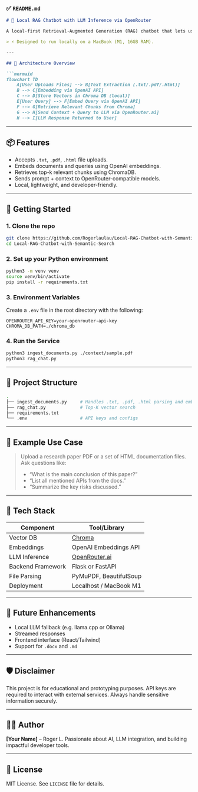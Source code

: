 ### ✅ `README.md`

````markdown
# 💬 Local RAG Chatbot with LLM Inference via OpenRouter

A local-first Retrieval-Augmented Generation (RAG) chatbot that lets users upload `.txt`, `.pdf`, and `.html` files to query their content using natural language. It uses **Chroma** as the vector store, **OpenAI Embedding API** for semantic search, and routes inference to **OpenRouter.ai** to leverage powerful open-source LLMs.

> ⚡ Designed to run locally on a MacBook (M1, 16GB RAM).

---

## 🧠 Architecture Overview

```mermaid
flowchart TD
    A[User Uploads Files] --> B[Text Extraction (.txt/.pdf/.html)]
    B --> C[Embedding via OpenAI API]
    C --> D[Store Vectors in Chroma DB (local)]
    E[User Query] --> F[Embed Query via OpenAI API]
    F --> G[Retrieve Relevant Chunks from Chroma]
    G --> H[Send Context + Query to LLM via OpenRouter.ai]
    H --> I[LLM Response Returned to User]
````

---

## 📦 Features

* Accepts `.txt`, `.pdf`, `.html` file uploads.
* Embeds documents and queries using OpenAI embeddings.
* Retrieves top-k relevant chunks using ChromaDB.
* Sends prompt + context to OpenRouter-compatible models.
* Local, lightweight, and developer-friendly.

---

## 🚀 Getting Started

### 1. **Clone the repo**

```bash
git clone https://github.com/Rogerlaulau/Local-RAG-Chatbot-with-Semantic-Search.git
cd Local-RAG-Chatbot-with-Semantic-Search
```

### 2. **Set up your Python environment**

```bash
python3 -m venv venv
source venv/bin/activate
pip install -r requirements.txt
```

### 3. **Environment Variables**

Create a `.env` file in the root directory with the following:

```env
OPENROUTER_API_KEY=your-openrouter-api-key
CHROMA_DB_PATH=./chroma_db
```

### 4. **Run the Service**

```bash
python3 ingest_documents.py ./context/sample.pdf
python3 rag_chat.py
```
---

## 📂 Project Structure

```bash
.
├── ingest_documents.py     # Handles .txt, .pdf, .html parsing and embed documents into ChromaDB
├── rag_chat.py             # Top-K vector search
├── requirements.txt
└── .env                    # API keys and configs
```

---

## 🧠 Example Use Case

> Upload a research paper PDF or a set of HTML documentation files. Ask questions like:
>
> * “What is the main conclusion of this paper?”
> * “List all mentioned APIs from the docs.”
> * “Summarize the key risks discussed.”

---

## 🔧 Tech Stack

| Component         | Tool/Library                           |
| ----------------- | -------------------------------------- |
| Vector DB         | [Chroma](https://www.trychroma.com/)   |
| Embeddings        | OpenAI Embeddings API                  |
| LLM Inference     | [OpenRouter.ai](https://openrouter.ai) |
| Backend Framework | Flask or FastAPI                       |
| File Parsing      | PyMuPDF, BeautifulSoup                 |
| Deployment        | Localhost / MacBook M1                 |

---

## 📌 Future Enhancements

* Local LLM fallback (e.g. llama.cpp or Ollama)
* Streamed responses
* Frontend interface (React/Tailwind)
* Support for `.docx` and `.md`

---

## 🛡️ Disclaimer

This project is for educational and prototyping purposes. API keys are required to interact with external services. Always handle sensitive information securely.

---

## 🧑‍💻 Author

**\[Your Name]** – Roger L.
Passionate about AI, LLM integration, and building impactful developer tools.

---

## 📄 License

MIT License. See `LICENSE` file for details.

```

